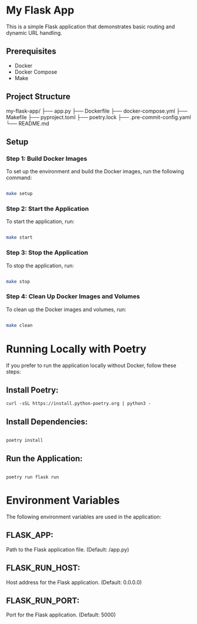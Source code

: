 # My Flask App

This is a simple Flask application that demonstrates basic routing and dynamic URL handling.

## Prerequisites

- Docker
- Docker Compose
- Make

## Project Structure

my-flask-app/
├── app.py
├── Dockerfile
├── docker-compose.yml
├── Makefile
├── pyproject.toml
├── poetry.lock
├── .pre-commit-config.yaml
└── README.md


## Setup

### Step 1: Build Docker Images

To set up the environment and build the Docker images, run the following command:

```sh

make setup

```

### Step 2: Start the Application
To start the application, run:
```sh

make start

```

### Step 3: Stop the Application
To stop the application, run:
```sh

make stop

```

### Step 4: Clean Up Docker Images and Volumes
To clean up the Docker images and volumes, run:
```sh

make clean

```

# Running Locally with Poetry

If you prefer to run the application locally without Docker, follow these steps:

## Install Poetry:
```
curl -sSL https://install.python-poetry.org | python3 -

```

## Install Dependencies:
```

poetry install

```

## Run the Application:
```

poetry run flask run

```

# Environment Variables
The following environment variables are used in the application:

## FLASK_APP: 
Path to the Flask application file. (Default: /app.py)
## FLASK_RUN_HOST: 
Host address for the Flask application. (Default: 0.0.0.0)
## FLASK_RUN_PORT: 
Port for the Flask application. (Default: 5000)


